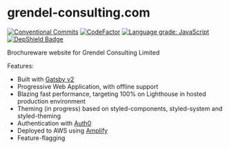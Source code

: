 # grendel-consulting.com

[![Conventional Commits](https://img.shields.io/badge/Conventional%20Commits-1.0.0-yellow.svg)](https://conventionalcommits.org)
[![CodeFactor](https://www.codefactor.io/repository/github/grendel-consulting/corporate-frontend/badge)](https://www.codefactor.io/repository/github/grendel-consulting/corporate-frontend)
[![Language grade: JavaScript](https://img.shields.io/lgtm/grade/javascript/g/grendel-consulting/corporate-frontend.svg?logo=lgtm&logoWidth=18)](https://lgtm.com/projects/g/grendel-consulting/corporate-frontend/context:javascript)
[![DepShield Badge](https://depshield.sonatype.org/badges/grendel-consulting/corporate-frontend/depshield.svg)](https://depshield.github.io)

Brochureware website for Grendel Consulting Limited

Features:
- Built with [Gatsby v2](https://www.gatsbyjs.org)
- Progressive Web Application, with offline support
- Blazing fast performance, targeting 100% on Lighthouse in hosted production environment
- Theming (in progress) based on styled-components, styled-system and styled-theming
- Authentication with [Auth0](https://auth0.com)
- Deployed to AWS using [Amplify](https://aws-amplify.github.io)
- Feature-flagging

